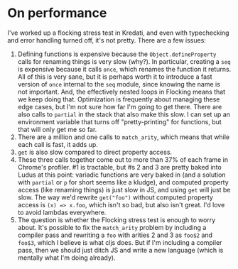 # On performance
I've worked up a flocking stress test in Kredati, and even with typechecking and error handling turned off, it's not pretty. There are a few issues:
1. Defining functions is expensive because the `Object.defineProperty` calls for renaming things is very slow (why?). In particular, creating a `seq` is expensive because it calls `once`, which renames the function it returns. All of this is very sane, but it is perhaps worth it to introduce a fast version of `once` internal to the `seq` module, since knowing the name is not important. And, the effectively nested loops in Flocking means that we keep doing that. Optimization is frequently about managing these edge cases, but I'm not sure how far I'm going to get there. There are also calls to `partial` in the stack that also make this slow. I can set up an environment variable that turns off "pretty-printing" for functions, but that will only get me so far.
2. There are a million and one calls to `match_arity`, which means that while each call is fast, it adds up.
3. `get` is also slow compared to direct property access.
4. These three calls together come out to more than 37% of each frame in Chrome's profiler. #1 is tractable, but #s 2 and 3 are pretty baked into Ludus at this point: variadic functions are very baked in (and a solution with `partial` or `p` for short seems like a kludge), and computed property access (like renaming things) is just slow in JS, and using `get` will just be slow. The way we'd rewrite `get("foo")` without computed property access is `(x) => x.foo`, which isn't so bad, but also isn't great. I'd love to avoid lambdas everywhere.
5. The question is whether the Flocking stress test is enough to worry about. It's possible to fix the `match_arity` problem by including a compiler pass and rewriting a `foo` with arities 2 and 3 as `foo$2` and `foo$3`, which I believe is what cljs does. But if I'm including a compiler pass, then we should just ditch JS and write a new language (which is mentally what I'm doing already).